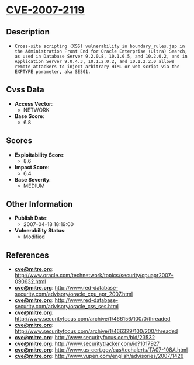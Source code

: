 
# [CVE-2007-2119](https://cve.mitre.org/cgi-bin/cvename.cgi?name=CVE-2007-2119)

## Description

- `Cross-site scripting (XSS) vulnerability in boundary_rules.jsp in the Administration Front End for Oracle Enterprise (Ultra) Search, as used in Database Server 9.2.0.8, 10.1.0.5, and 10.2.0.2, and in Application Server 9.0.4.3, 10.1.2.0.2, and 10.1.2.2.0 allows remote attackers to inject arbitrary HTML or web script via the EXPTYPE parameter, aka SES01.`

## Cvss Data

- **Access Vector**:
  - NETWORK
- **Base Score**:
  - 6.8

## Scores

- **Exploitability Score**:
  - 8.6
- **Impact Score**:
  - 6.4
- **Base Severity**:
  - MEDIUM

## Other Information

- **Publish Date**:
  - 2007-04-18 18:19:00
- **Vulnerability Status**:
  - Modified

## References

- **cve@mitre.org**: http://www.oracle.com/technetwork/topics/security/cpuapr2007-090632.html
- **cve@mitre.org**: http://www.red-database-security.com/advisory/oracle_cpu_apr_2007.html
- **cve@mitre.org**: http://www.red-database-security.com/advisory/oracle_css_ses.html
- **cve@mitre.org**: http://www.securityfocus.com/archive/1/466156/100/0/threaded
- **cve@mitre.org**: http://www.securityfocus.com/archive/1/466329/100/200/threaded
- **cve@mitre.org**: http://www.securityfocus.com/bid/23532
- **cve@mitre.org**: http://www.securitytracker.com/id?1017927
- **cve@mitre.org**: http://www.us-cert.gov/cas/techalerts/TA07-108A.html
- **cve@mitre.org**: http://www.vupen.com/english/advisories/2007/1426
